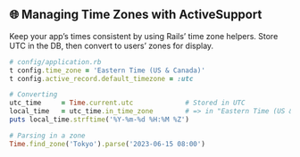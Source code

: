 ## 🌐 Managing Time Zones with ActiveSupport

Keep your app’s times consistent by using Rails’ time zone helpers. Store UTC in the DB, then convert to users’ zones for display.

```ruby
# config/application.rb
t config.time_zone = 'Eastern Time (US & Canada)'
t config.active_record.default_timezone = :utc

# Converting
utc_time     = Time.current.utc             # Stored in UTC
local_time   = utc_time.in_time_zone        # => in "Eastern Time (US & Canada)"
puts local_time.strftime('%Y-%m-%d %H:%M %Z')

# Parsing in a zone
Time.find_zone('Tokyo').parse('2023-06-15 08:00')
```